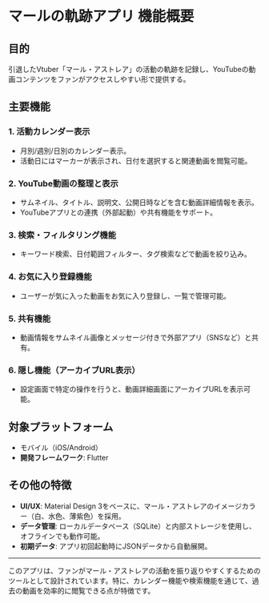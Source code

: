 # マールの軌跡アプリ 機能概要

## 目的
引退したVtuber「マール・アストレア」の活動の軌跡を記録し、YouTubeの動画コンテンツをファンがアクセスしやすい形で提供する。

## 主要機能

### 1. 活動カレンダー表示
- 月別/週別/日別のカレンダー表示。
- 活動日にはマーカーが表示され、日付を選択すると関連動画を閲覧可能。

### 2. YouTube動画の整理と表示
- サムネイル、タイトル、説明文、公開日時などを含む動画詳細情報を表示。
- YouTubeアプリとの連携（外部起動）や共有機能をサポート。

### 3. 検索・フィルタリング機能
- キーワード検索、日付範囲フィルター、タグ検索などで動画を絞り込み。

### 4. お気に入り登録機能
- ユーザーが気に入った動画をお気に入り登録し、一覧で管理可能。

### 5. 共有機能
- 動画情報をサムネイル画像とメッセージ付きで外部アプリ（SNSなど）と共有。

### 6. 隠し機能（アーカイブURL表示）
- 設定画面で特定の操作を行うと、動画詳細画面にアーカイブURLを表示可能。

## 対象プラットフォーム
- モバイル（iOS/Android）
- **開発フレームワーク**: Flutter

## その他の特徴
- **UI/UX**: Material Design 3をベースに、マール・アストレアのイメージカラー（白、水色、薄紫色）を採用。
- **データ管理**: ローカルデータベース（SQLite）と内部ストレージを使用し、オフラインでも動作可能。
- **初期データ**: アプリ初回起動時にJSONデータから自動展開。

--- 

このアプリは、ファンがマール・アストレアの活動を振り返りやすくするためのツールとして設計されています。特に、カレンダー機能や検索機能を通じて、過去の動画を効率的に閲覧できる点が特徴です。

